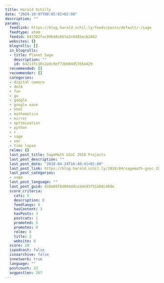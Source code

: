 ```yaml
---
title: Harald Schilly
date: "2024-10-07T08:05:02+02:00"
description: ""
params:
  feedlink: https://blog.harald.schil.ly/feeds/posts/default/-/sage
  feedtype: atom
  feedid: 841302fec99b48c663a2c6483acb1842
  websites: {}
  blogrolls: []
  in_blogrolls:
  - title: Planet Sage
    description: ""
    id: 64213fc10c2a5c9ef73b084d5765e429
  recommended: []
  recommender: []
  categories:
  - digital camera
  - dotA
  - fun
  - go
  - google
  - google wave
  - html
  - mathematica
  - mirror
  - optimization
  - python
  - r
  - sage
  - smc
  - time lapse
  relme: {}
  last_post_title: SageMath GSoC 2018 Projects
  last_post_description: ""
  last_post_date: "2018-04-24T16:40:41+02:00"
  last_post_link: https://blog.harald.schil.ly/2018/04/sagemath-gsoc-2018-projects.html
  last_post_categories:
  - sage
  last_post_language: ""
  last_post_guid: d18a09f8d604ddce24e93f51a0dc469e
  score_criteria:
    cats: 5
    description: 0
    feedlangs: 0
    hasContent: 3
    hasPosts: 3
    postcats: 1
    promoted: 5
    promotes: 0
    relme: 0
    title: 3
    website: 0
  score: 20
  ispodcast: false
  isnoarchive: false
  innetwork: true
  language: ""
  postcount: 23
  avgpostlen: 267
---
```

